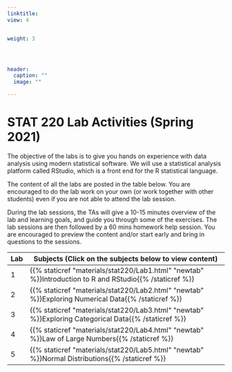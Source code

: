 ```yaml
---
linktitle:    
view: 4


weight: 3




header:
  caption: ""
  image: ""

---
```


# STAT 220 Lab Activities (Spring 2021)

The objective of the labs is to give you hands on experience with data analysis using modern statistical software. We will use a statistical analysis platform called RStudio, which is a front end for the R statistical language.

The content of all the labs are posted in the table below. You are encouraged to do the lab work on your own (or work together with other students) even if you are not able to attend the lab session.

During the lab sessions, the TAs will give a 10-15 minutes overview of the lab and learning goals, and guide you through some of the exercises. The lab sessions are then followed by a 60 mins homework help session. You are encouraged to preview the content and/or start early and bring in questions to the sessions.


Lab | Subjects (Click on the subjects below to view content)
---|---
1| {{% staticref "materials/stat220/Lab1.html" "newtab" %}}Introduction to R and RStudio{{% /staticref %}}
2| {{% staticref "materials/stat220/Lab2.html" "newtab" %}}Exploring Numerical Data{{% /staticref %}}
3| {{% staticref "materials/stat220/Lab3.html" "newtab" %}}Exploring Categorical Data{{% /staticref %}} 
4| {{% staticref "materials/stat220/Lab4.html" "newtab" %}}Law of Large Numbers{{% /staticref %}}
5| {{% staticref "materials/stat220/Lab5.html" "newtab" %}}Normal Distributions{{% /staticref %}}


